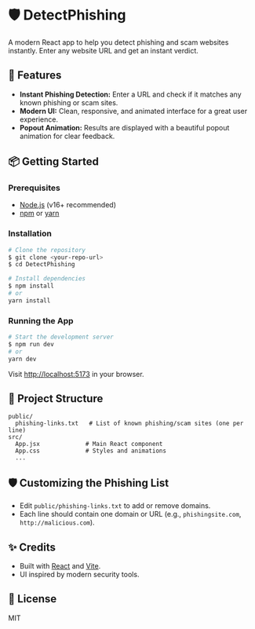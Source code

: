 # 🛡️ DetectPhishing

A modern React app to help you detect phishing and scam websites instantly. Enter any website URL and get an instant verdict.


<!-- ![screenshot](./public/screenshot.png) -->

## 🚀 Features
- **Instant Phishing Detection:** Enter a URL and check if it matches any known phishing or scam sites.
- **Modern UI:** Clean, responsive, and animated interface for a great user experience.
- **Popout Animation:** Results are displayed with a beautiful popout animation for clear feedback.


## 📦 Getting Started

### Prerequisites
- [Node.js](https://nodejs.org/) (v16+ recommended)
- [npm](https://www.npmjs.com/) or [yarn](https://yarnpkg.com/)

### Installation
```bash
# Clone the repository
$ git clone <your-repo-url>
$ cd DetectPhishing

# Install dependencies
$ npm install
# or
yarn install
```

### Running the App
```bash
# Start the development server
$ npm run dev
# or
yarn dev
```
Visit [http://localhost:5173](http://localhost:5173) in your browser.

## 📂 Project Structure
```
public/
  phishing-links.txt   # List of known phishing/scam sites (one per line)
src/
  App.jsx             # Main React component
  App.css             # Styles and animations
  ...
```

## 🛡️ Customizing the Phishing List
- Edit `public/phishing-links.txt` to add or remove domains.
- Each line should contain one domain or URL (e.g., `phishingsite.com`, `http://malicious.com`).

## ✨ Credits
- Built with [React](https://react.dev/) and [Vite](https://vitejs.dev/).
- UI inspired by modern security tools.

## 📄 License
MIT

